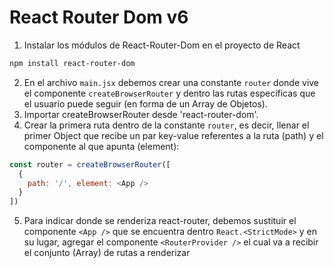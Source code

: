 # React Router Dom v6

1. Instalar los módulos de React-Router-Dom en el proyecto de React
```bash
npm install react-router-dom
```
2. En el archivo `main.jsx` debemos crear una constante `router` donde vive el componente `createBrowserRouter` y dentro las rutas específicas que el usuario puede seguir (en forma de un Array de Objetos).
3. Importar createBrowserRouter desde 'react-router-dom'.
4. Crear la primera ruta dentro de la constante `router`, es decir, llenar el primer Object que recibe un par key-value referentes a la ruta (path) y el componente al que apunta (element):
```javascript
const router = createBrowserRouter([
  {
    path: '/', element: <App />
  }
])
```
5. Para indicar donde se renderiza react-router, debemos sustituir el componente `<App />` que se encuentra dentro `React.<StrictMode>` y en su lugar, agregar el componente `<RouterProvider />` el cual va a recibir el conjunto (Array) de rutas a renderizar